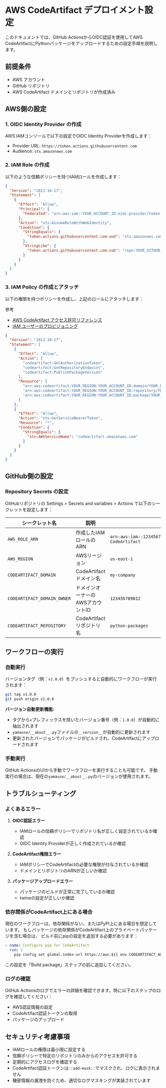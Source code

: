 # AWS CodeArtifact デプロイメント設定

このドキュメントでは、GitHub ActionsからOIDC認証を使用してAWS CodeArtifactにPythonパッケージをアップロードするための設定手順を説明します。

## 前提条件

- AWS アカウント
- GitHub リポジトリ
- AWS CodeArtifact ドメインとリポジトリが作成済み

## AWS側の設定

### 1. OIDC Identity Provider の作成

AWS IAMコンソールで以下の設定でOIDC Identity Providerを作成します：

- Provider URL: `https://token.actions.githubusercontent.com`
- Audience: `sts.amazonaws.com`

### 2. IAM Role の作成

以下のような信頼ポリシーを持つIAMロールを作成します：

```json
{
  "Version": "2012-10-17",
  "Statement": [
    {
      "Effect": "Allow",
      "Principal": {
        "Federated": "arn:aws:iam::YOUR_ACCOUNT_ID:oidc-provider/token.actions.githubusercontent.com"
      },
      "Action": "sts:AssumeRoleWithWebIdentity",
      "Condition": {
        "StringEquals": {
          "token.actions.githubusercontent.com:aud": "sts.amazonaws.com"
        },
        "StringLike": {
          "token.actions.githubusercontent.com:sub": "repo:YOUR_GITHUB_USERNAME/YOUR_REPO_NAME:*"
        }
      }
    }
  ]
}
```

### 3. IAM Policy の作成とアタッチ

以下の権限を持つポリシーを作成し、上記のロールにアタッチします：

参考

- [AWS CodeArtifact アクセス許可リファレンス](https://docs.aws.amazon.com/ja_jp/codeartifact/latest/ug/auth-and-access-control-permissions-reference.html)
- [IAM ユーザーのプロビジョニング](https://docs.aws.amazon.com/ja_jp/codeartifact/latest/ug/get-set-up-provision-user.html)

```json
{
  "Version": "2012-10-17",
  "Statement": [
    {
      "Effect": "Allow",
      "Action": [
        "codeartifact:GetAuthorizationToken",
        "codeartifact:GetRepositoryEndpoint",
        "codeartifact:PublishPackageVersion"
      ],
      "Resource": [
        "arn:aws:codeartifact:YOUR_REGION:YOUR_ACCOUNT_ID:domain/YOUR_DOMAIN",
        "arn:aws:codeartifact:YOUR_REGION:YOUR_ACCOUNT_ID:repository/YOUR_DOMAIN/YOUR_REPOSITORY",
        "arn:aws:codeartifact:YOUR_REGION:YOUR_ACCOUNT_ID:package/YOUR_DOMAIN/YOUR_REPOSITORY/*"
      ]
    },
    {
      "Effect": "Allow",
      "Action": "sts:GetServiceBearerToken",
      "Resource": "*",
      "Condition": {
        "StringEquals": {
          "sts:AWSServiceName": "codeartifact.amazonaws.com"
        }
      }
    }
  ]
}
```

## GitHub側の設定

### Repository Secrets の設定

GitHubリポジトリの Settings > Secrets and variables > Actions で以下のシークレットを設定します：

| シークレット名 | 説明 | 例 |
|---|---|---|
| `AWS_ROLE_ARN` | 作成したIAMロールのARN | `arn:aws:iam::123456789012:role/GitHubActions-CodeArtifact` |
| `AWS_REGION` | AWSリージョン | `us-east-1` |
| `CODEARTIFACT_DOMAIN` | CodeArtifactドメイン名 | `my-company` |
| `CODEARTIFACT_DOMAIN_OWNER` | ドメインオーナーのAWSアカウントID | `123456789012` |
| `CODEARTIFACT_REPOSITORY` | CodeArtifactリポジトリ名 | `python-packages` |

## ワークフローの実行

### 自動実行

バージョンタグ（例：`v1.0.0`）をプッシュすると自動的にワークフローが実行されます：

```bash
git tag v1.0.0
git push origin v1.0.0
```

**バージョン自動更新機能:**
- タグから`v`プレフィックスを除いたバージョン番号（例：`1.0.0`）が自動的に抽出されます
- `yamause/__about__.py`ファイルの`__version__`が自動的に更新されます
- 更新されたバージョンでパッケージがビルドされ、CodeArtifactにアップロードされます

### 手動実行

GitHub ActionsのUIから手動でワークフローを実行することも可能です。
手動実行の場合は、現在の`yamause/__about__.py`のバージョンが使用されます。

## トラブルシューティング

### よくあるエラー

1. **OIDC認証エラー**
   - IAMロールの信頼ポリシーでリポジトリ名が正しく設定されているか確認
   - OIDC Identity Providerが正しく作成されているか確認

2. **CodeArtifact権限エラー**
   - IAMポリシーでCodeArtifactの必要な権限が付与されているか確認
   - ドメインとリポジトリのARNが正しいか確認

3. **パッケージアップロードエラー**
   - パッケージのビルドが正常に完了しているか確認
   - twineの設定が正しいか確認

### 依存関係がCodeArtifact上にある場合

現在のワークフローは、依存関係がない、またはPyPI上にある場合を想定しています。
もしパッケージの依存関係がCodeArtifact上のプライベートパッケージを含む場合は、
ビルド前にpipの設定を追加する必要があります：

```yaml
- name: Configure pip for CodeArtifact
  run: |
    pip config set global.index-url https://aws:${{ env.CODEARTIFACT_AUTH_TOKEN }}@${{ env.CODEARTIFACT_REPO_URL }}simple/
```

この設定を「Build package」ステップの前に追加してください。

### ログの確認

GitHub Actionsのログでエラーの詳細を確認できます。特に以下のステップのログを確認してください：

- AWS認証情報の設定
- CodeArtifact認証トークンの取得
- パッケージのアップロード

## セキュリティ考慮事項

- IAMロールの権限は最小限に設定する
- 信頼ポリシーで特定のリポジトリのみからのアクセスを許可する
- 定期的にアクセスログを確認する
- CodeArtifact認証トークンは`::add-mask::`でマスクされ、ログに表示されません
- 機密情報の漏洩を防ぐため、適切なログマスキングが実装されています
